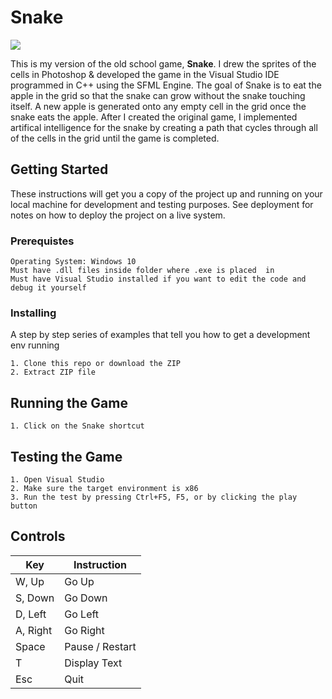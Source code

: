 # Snake

![](https://thumbs.gfycat.com/EminentDarlingFreshwatereel-size_restricted.gif)

This is my version of the old school game, **Snake**.  I drew the sprites of the cells in Photoshop & developed the game in the Visual
Studio IDE programmed in C++ using the SFML Engine. The goal of Snake is to eat the apple in the grid so that the snake can grow without 
the snake touching itself. A new apple is generated onto any empty cell in the grid once the snake eats the apple. After I created the 
original game, I implemented artifical intelligence for the snake by creating a path that cycles through all of the cells in the grid until
the game is completed.

## Getting Started
These instructions will get you a copy of the project up and running on your local machine for development and testing purposes. 
See deployment for notes on how to deploy the project on a live system.

### Prerequistes
```
Operating System: Windows 10
Must have .dll files inside folder where .exe is placed  in
Must have Visual Studio installed if you want to edit the code and debug it yourself
```
### Installing
A step by step series of examples that tell you how to get a development env running
```
1. Clone this repo or download the ZIP
2. Extract ZIP file
```
## Running the Game
```
1. Click on the Snake shortcut
```

## Testing the Game
```
1. Open Visual Studio
2. Make sure the target environment is x86
3. Run the test by pressing Ctrl+F5, F5, or by clicking the play button
```

## Controls
| Key           | Instruction   |
| ------------- | ------------- |
| W, Up         | Go Up         |
| S, Down       | Go Down       |
| D, Left       | Go Left       |
| A, Right      | Go Right      |
| Space         | Pause / Restart |
| T             | Display Text |
| Esc           | Quit          |

